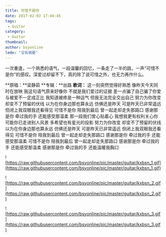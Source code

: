 ```yaml
---
title: 可惜不是你
date: 2017-02-03 17:44:45
tags:
 - Guitar
category: 
 - Guitar
thumbnail: 
author: bsyonline
lede: "没有摘要"
---
```


一次重逢，一个熟悉的语气，一段温馨的回忆，一条走了一半的路，一声“可惜不是你”的感叹。深爱过却留不下，真的除了说可惜之外，也无力再作什么。
<!-- more -->
**原唱：**梁静茹
**专辑：**丝路
**歌词：**
这一刻突然觉得好熟悉
像昨天今天同时在放映
我这句语气原来好像你
不就是我们爱过的证据
差一点骗了自己骗了你爱与被爱不一定成正比
我知道被疼是一种运气
但我无法完全交出自己
努力为你改变
却变不了预留的伏线
以为在你身边那也算永远
仿佛还是昨天
可是昨天已非常遥远
但闭上我双眼我还看得见
可惜不是你
陪我到最后
曾一起走却走失那路口
感谢那是你
牵过我的手
还能感受那温柔
那一段我们曾心贴着心
我想我更有权利关心你可能你已走进别人风景
多希望也有星光的投影
努力为你改变
却变不了预留的伏线
以为在你身边那也算永远
仿佛还是昨天
可是昨天已非常遥远
但闭上我双眼我还看得见
可惜不是你
陪我到最后
曾一起走却走失那路口
感谢那是你
牵过我的手
还能感受那温柔
可惜不是你
陪我到最后
曾一起走却走失那路口
感谢那是你
牵过我的手
还能感受那温柔
感谢那是你
牵过我的手
还能温暖我胸口


![https://raw.githubusercontent.com/bsyonline/pic/master/guitar/kxbsn_1.gif](https://raw.githubusercontent.com/bsyonline/pic/master/guitar/kxbsn_1.gif)

![https://raw.githubusercontent.com/bsyonline/pic/master/guitar/kxbsn_2.gif](https://raw.githubusercontent.com/bsyonline/pic/master/guitar/kxbsn_2.gif)

![https://raw.githubusercontent.com/bsyonline/pic/master/guitar/kxbsn_3.gif](https://raw.githubusercontent.com/bsyonline/pic/master/guitar/kxbsn_3.gif)

